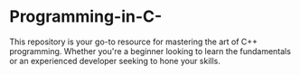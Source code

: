 # Programming-in-C-
This repository is your go-to resource for mastering the art of C++ programming. Whether you're a beginner looking to learn the fundamentals or an experienced developer seeking to hone your skills.
